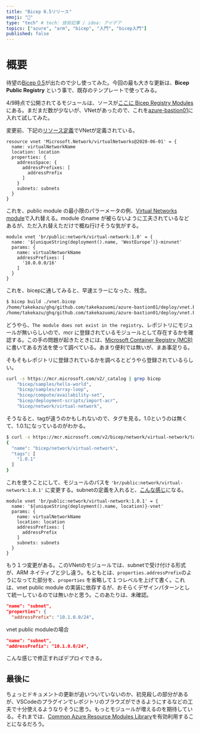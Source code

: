 ```yaml
---
title: "Bicep 0.5リリース"
emoji: "💪"
type: "tech" # tech: 技術記事 / idea: アイデア
topics: ["azure", "arm", "bicep", "入門", "bicep入門"]
published: false
---
```


# 概要

待望の[Bicep 0.5](https://github.com/Azure/bicep/releases/tag/v0.5.6)が出たので少し使ってみた。今回の最も大きな更新は、**Bicep Public Registry** という事で、既存のテンプレートで使ってみる。

4/9時点で公開されてるモジュールは、ソースが[ここに Bicep Registry Modules](https://github.com/Azure/bicep-registry-modules#bicep-registry-modules)にある。まだまだ数が少ないが、VNetがあったので、これを[azure-bastion01](https://github.com/takekazuomi/azure-bastion01)に入れて試してみた。

変更前、下記の[リソース定義](https://github.com/takekazuomi/azure-bastion01/blob/v1.0.0/deploy/vnet.bicep#L10-L22)でVNetが定義されている。

```bicep
resource vnet 'Microsoft.Network/virtualNetworks@2020-06-01' = {
  name: virtualNetworkName
  location: location
  properties: {
    addressSpace: {
      addressPrefixes: [
        addressPrefix
      ]
    }
    subnets: subnets
  }
}
```

これを、public module の最小限のパラーメータの例、[Virtual Networks module](https://github.com/Azure/bicep-registry-modules/blob/main/modules/network/virtual-network/README.md#example-1)で入れ替える。module のname が被らないように工夫されているなどあるが、ただ入れ替えただけで概ね行けそうな気がする。

```bicep
module vnet 'br/public:network/virtual-network:1.0' = {
  name: '${uniqueString(deployment().name, 'WestEurope')}-minvnet'
  params: {
    name: virtualNetworkName
    addressPrefixes: [
      '10.0.0.0/16'
    ]
  }
}
```

これを、bicepに通してみると、早速エラーになった、残念。

```sh
$ bicep build ./vnet.bicep
/home/takekazu/ghq/github.com/takekazuomi/azure-bastion01/deploy/vnet.bicep(10,13) : Error BCP192: Unable to restore the module with reference "br:mcr.microsoft.com/bicep/network/virtual-network:1.0": The module does not exist in the registry.
/home/takekazu/ghq/github.com/takekazuomi/azure-bastion01/deploy/vnet.bicep(22,26) : Error BCP062: The referenced declaration with name "vnet" is not valid.
```

どうやら、`The module does not exist in the registry`、レポジトリにモジュールが無いらしいので、mcr に登録されているモジュールとして存在するかを確認する。この手の問題が起きたときには、[Microsoft Container Registry (MCR)](https://github.com/microsoft/containerregistry)に書いてある方法を使って調べている。あまり便利では無いが、まあ事足りる。

そもそもレポジトリに登録されているかを調べるとどうやら登録されているらしい。

```sh
curl -s https://mcr.microsoft.com/v2/_catalog | grep bicep
    "bicep/samples/hello-world",
    "bicep/samples/array-loop",
    "bicep/compute/availability-set",
    "bicep/deployment-scripts/import-acr",
    "bicep/network/virtual-network",
```

そうなると、tagが違うのかもしれないので、タグを見る。1.0というのは無くて、1.0.1になっているのがわかる。

```sh
$ curl -s https://mcr.microsoft.com/v2/bicep/network/virtual-network/tags/list
{
  "name": "bicep/network/virtual-network",
  "tags": [
    "1.0.1"
  ]
}
```

これを使うことにして、モジュールのパスを `'br/public:network/virtual-network:1.0.1'` に変更する。subnetの定義を入れると、[こんな感じ](https://github.com/takekazuomi/azure-bastion01/blob/v1.1.0/deploy/vnet.bicep#L10-L21)になる。

```bicep
module vnet 'br/public:network/virtual-network:1.0.1' = {
  name: '${uniqueString(deployment().name, location)}-vnet'
  params: {
    name: virtualNetworkName
    location: location
    addressPrefixes: [
      addressPrefix
    ]
    subnets: subnets
  }
}
```

もう１つ変更がある。このVNetのモジュールでは、subnetで受け付ける形式が、ARM ネイティブと少し違う。もともとは、`properties.addressPrefix`のようになってた部分を、`properties` を省略して１つレベルを上げて書く。これは、vnet public module の実装に依存するが、おそらくデザインパターンとして統一しているのでは無いかと思う。このあたりは、未確認。

```json
"name": "subnet",
"properties": {
  "addressPrefix": "10.1.0.0/24",
```

vnet public moduleの場合

```json
"name": "subnet",
"addressPrefix": "10.1.0.0/24",
```

こんな感じで修正すればデプロイできる。

## 最後に

ちょっとドキュメントの更新が追いついていないのか、初見殺しの部分があるが、VSCodeのプラグインでレポジトリのブラウズができるようにするなどの工夫で十分使えるようなりそうに思う。もっとモジュールが増えるのを期待している。それまでは、[Common Azure Resource Modules Library](https://github.com/Azure/ResourceModules)を有効利用することになるだろう。
